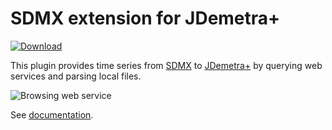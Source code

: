 # SDMX extension for JDemetra+

[![Download](https://img.shields.io/github/release/nbbrd/jdemetra-dotstat.svg)](https://github.com/nbbrd/jdemetra-dotstat/releases/latest)

This plugin provides time series from [SDMX](https://sdmx.org/) to [JDemetra+](https://github.com/jdemetra/jdemetra-app) by querying web services and parsing local files.

![Browsing web service](https://github.com/nbbrd/jdemetra-dotstat/wiki/assets/browse_web_service.gif)

See [documentation](https://github.com/nbbrd/jdemetra-dotstat/wiki).
